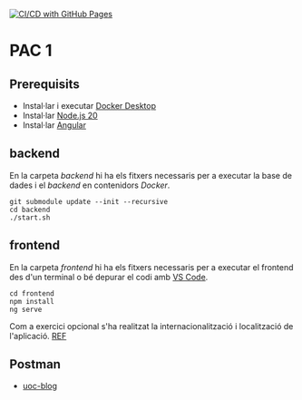 [![CI/CD with GitHub Pages](https://github.com/rbuj-UOC/M4.256-PAC1/actions/workflows/jekyll.yml/badge.svg)](https://github.com/rbuj-UOC/M4.256-PAC1/actions/workflows/jekyll.yml)
# PAC 1

## Prerequisits
- Instal·lar i executar [Docker Desktop](https://www.docker.com/products/docker-desktop/)
- Instal·lar [Node.js 20](https://nodejs.org/en/download/package-manager/current)
- Instal·lar [Angular](https://angular.dev/tools/cli/setup-local)

## backend
En la carpeta *backend* hi ha els fitxers necessaris per a executar la base de dades i el *backend* en contenidors *Docker*.
```
git submodule update --init --recursive
cd backend
./start.sh
```

## frontend
En la carpeta *frontend* hi ha els fitxers necessaris per a executar el frontend des d'un terminal o bé depurar el codi amb [VS Code](https://code.visualstudio.com/).
```
cd frontend
npm install
ng serve
```

Com a exercici opcional s'ha realitzat la internacionalització i localització de l'aplicació. [REF](https://levelup.gitconnected.com/angular-dynamic-language-i18n-l10n-300d76c31b17)

## Postman

- [uoc-blog](https://www.postman.com/rbuj/workspace/uoc)

